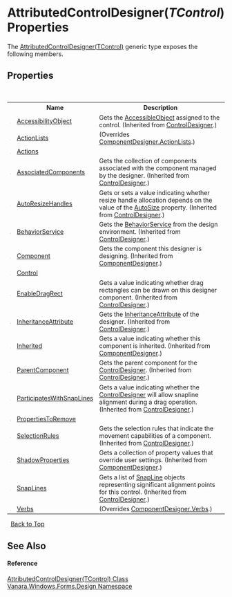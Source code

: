 # AttributedControlDesigner(*TControl*) Properties
 

The <a href="d547f969-a146-1ee2-1283-130d644d2ad7">AttributedControlDesigner(TControl)</a> generic type exposes the following members.


## Properties
&nbsp;<table><tr><th></th><th>Name</th><th>Description</th></tr><tr><td>![Public property](media/pubproperty.gif "Public property")</td><td><a href="http://msdn2.microsoft.com/en-us/library/dt54te7c" target="_blank">AccessibilityObject</a></td><td>
Gets the <a href="http://msdn2.microsoft.com/en-us/library/7826d8fd" target="_blank">AccessibleObject</a> assigned to the control.
 (Inherited from <a href="http://msdn2.microsoft.com/en-us/library/sycctd1z" target="_blank">ControlDesigner</a>.)</td></tr><tr><td>![Public property](media/pubproperty.gif "Public property")</td><td><a href="d0462b44-5e68-01ed-ee25-c4c64efd11f3">ActionLists</a></td><td> (Overrides <a href="http://msdn2.microsoft.com/en-us/library/c8ecz6fy" target="_blank">ComponentDesigner.ActionLists</a>.)</td></tr><tr><td>![Protected property](media/protproperty.gif "Protected property")</td><td><a href="8ff0a046-b24e-4252-e640-059f05a44586">Actions</a></td><td /></tr><tr><td>![Public property](media/pubproperty.gif "Public property")</td><td><a href="http://msdn2.microsoft.com/en-us/library/cfxd6y14" target="_blank">AssociatedComponents</a></td><td>
Gets the collection of components associated with the component managed by the designer.
 (Inherited from <a href="http://msdn2.microsoft.com/en-us/library/sycctd1z" target="_blank">ControlDesigner</a>.)</td></tr><tr><td>![Public property](media/pubproperty.gif "Public property")</td><td><a href="http://msdn2.microsoft.com/en-us/library/ms161606" target="_blank">AutoResizeHandles</a></td><td>
Gets or sets a value indicating whether resize handle allocation depends on the value of the <a href="http://msdn2.microsoft.com/en-us/library/89hd14zb" target="_blank">AutoSize</a> property.
 (Inherited from <a href="http://msdn2.microsoft.com/en-us/library/sycctd1z" target="_blank">ControlDesigner</a>.)</td></tr><tr><td>![Protected property](media/protproperty.gif "Protected property")</td><td><a href="http://msdn2.microsoft.com/en-us/library/hw5fc00t" target="_blank">BehaviorService</a></td><td>
Gets the <a href="http://msdn2.microsoft.com/en-us/library/xd50hhy2" target="_blank">BehaviorService</a> from the design environment.
 (Inherited from <a href="http://msdn2.microsoft.com/en-us/library/sycctd1z" target="_blank">ControlDesigner</a>.)</td></tr><tr><td>![Public property](media/pubproperty.gif "Public property")</td><td><a href="http://msdn2.microsoft.com/en-us/library/tzw18hkk" target="_blank">Component</a></td><td>
Gets the component this designer is designing.
 (Inherited from <a href="http://msdn2.microsoft.com/en-us/library/72ea7ss5" target="_blank">ComponentDesigner</a>.)</td></tr><tr><td>![Public property](media/pubproperty.gif "Public property")</td><td><a href="989625d8-685a-b1f2-2613-9f6a0a1919a8">Control</a></td><td /></tr><tr><td>![Protected property](media/protproperty.gif "Protected property")</td><td><a href="http://msdn2.microsoft.com/en-us/library/6607t3w5" target="_blank">EnableDragRect</a></td><td>
Gets a value indicating whether drag rectangles can be drawn on this designer component.
 (Inherited from <a href="http://msdn2.microsoft.com/en-us/library/sycctd1z" target="_blank">ControlDesigner</a>.)</td></tr><tr><td>![Protected property](media/protproperty.gif "Protected property")</td><td><a href="http://msdn2.microsoft.com/en-us/library/waa0e9z3" target="_blank">InheritanceAttribute</a></td><td>
Gets the <a href="http://msdn2.microsoft.com/en-us/library/2xwdxtes" target="_blank">InheritanceAttribute</a> of the designer.
 (Inherited from <a href="http://msdn2.microsoft.com/en-us/library/sycctd1z" target="_blank">ControlDesigner</a>.)</td></tr><tr><td>![Protected property](media/protproperty.gif "Protected property")</td><td><a href="http://msdn2.microsoft.com/en-us/library/c9b88ey0" target="_blank">Inherited</a></td><td>
Gets a value indicating whether this component is inherited.
 (Inherited from <a href="http://msdn2.microsoft.com/en-us/library/72ea7ss5" target="_blank">ComponentDesigner</a>.)</td></tr><tr><td>![Protected property](media/protproperty.gif "Protected property")</td><td><a href="http://msdn2.microsoft.com/en-us/library/zb8add8t" target="_blank">ParentComponent</a></td><td>
Gets the parent component for the <a href="http://msdn2.microsoft.com/en-us/library/sycctd1z" target="_blank">ControlDesigner</a>.
 (Inherited from <a href="http://msdn2.microsoft.com/en-us/library/sycctd1z" target="_blank">ControlDesigner</a>.)</td></tr><tr><td>![Public property](media/pubproperty.gif "Public property")</td><td><a href="http://msdn2.microsoft.com/en-us/library/f225x578" target="_blank">ParticipatesWithSnapLines</a></td><td>
Gets a value indicating whether the <a href="http://msdn2.microsoft.com/en-us/library/sycctd1z" target="_blank">ControlDesigner</a> will allow snapline alignment during a drag operation.
 (Inherited from <a href="http://msdn2.microsoft.com/en-us/library/sycctd1z" target="_blank">ControlDesigner</a>.)</td></tr><tr><td>![Protected property](media/protproperty.gif "Protected property")</td><td><a href="8aa0b5e4-4760-b8b6-9579-34b8b32010f0">PropertiesToRemove</a></td><td /></tr><tr><td>![Public property](media/pubproperty.gif "Public property")</td><td><a href="http://msdn2.microsoft.com/en-us/library/6z6x1fxf" target="_blank">SelectionRules</a></td><td>
Gets the selection rules that indicate the movement capabilities of a component.
 (Inherited from <a href="http://msdn2.microsoft.com/en-us/library/sycctd1z" target="_blank">ControlDesigner</a>.)</td></tr><tr><td>![Protected property](media/protproperty.gif "Protected property")</td><td><a href="http://msdn2.microsoft.com/en-us/library/c8b45syx" target="_blank">ShadowProperties</a></td><td>
Gets a collection of property values that override user settings.
 (Inherited from <a href="http://msdn2.microsoft.com/en-us/library/72ea7ss5" target="_blank">ComponentDesigner</a>.)</td></tr><tr><td>![Public property](media/pubproperty.gif "Public property")</td><td><a href="http://msdn2.microsoft.com/en-us/library/h4yykxd6" target="_blank">SnapLines</a></td><td>
Gets a list of <a href="http://msdn2.microsoft.com/en-us/library/x86y37d0" target="_blank">SnapLine</a> objects representing significant alignment points for this control.
 (Inherited from <a href="http://msdn2.microsoft.com/en-us/library/sycctd1z" target="_blank">ControlDesigner</a>.)</td></tr><tr><td>![Public property](media/pubproperty.gif "Public property")</td><td><a href="dcc11df3-f58a-89da-8f8c-f770ecc410d0">Verbs</a></td><td> (Overrides <a href="http://msdn2.microsoft.com/en-us/library/3883f5x2" target="_blank">ComponentDesigner.Verbs</a>.)</td></tr></table>&nbsp;
<a href="#attributedcontroldesigner(*tcontrol*)-properties">Back to Top</a>

## See Also


#### Reference
<a href="d547f969-a146-1ee2-1283-130d644d2ad7">AttributedControlDesigner(TControl) Class</a><br /><a href="47183544-7c44-c1e2-cf57-c68e49a55933">Vanara.Windows.Forms.Design Namespace</a><br />